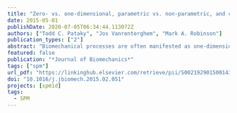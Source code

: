```yaml
---
title: "Zero- vs. one-dimensional, parametric vs. non-parametric, and confidence interval vs. hypothesis testing procedures in one-dimensional biomechanical trajectory analysis"
date: 2015-05-01
publishDate: 2020-07-05T06:34:44.113072Z
authors: ["Todd C. Pataky", "Jos Vanrenterghem", "Mark A. Robinson"]
publication_types: ["2"]
abstract: "Biomechanical processes are often manifested as one-dimensional (1D) trajectories. It has been shown that 1D conﬁdence intervals (CIs) are biased when based on 0D statistical procedures, and the nonparametric 1D bootstrap CI has emerged in the Biomechanics literature as a viable solution. The primary purpose of this paper was to clarify that, for 1D biomechanics datasets, the distinction between 0D and 1D methods is much more important than the distinction between parametric and non-parametric procedures. A secondary purpose was to demonstrate that a parametric equivalent to the 1D bootstrap exists in the form of a random ﬁeld theory (RFT) correction for multiple comparisons. To emphasize these points we analyzed six datasets consisting of force and kinematic trajectories in one-sample, paired, two-sample and regression designs. Results showed, ﬁrst, that the 1D bootstrap and other 1D non-parametric CIs were qualitatively identical to RFT CIs, and all were very different from 0D CIs. Second, 1D parametric and 1D non-parametric hypothesis testing results were qualitatively identical for all six datasets. Last, we highlight the limitations of 1D CIs by demonstrating that they are complex, design-dependent, and thus non-generalizable. These results suggest that (i) analyses of 1D data based on 0D models of randomness are generally biased unless one explicitly identiﬁes 0D variables before the experiment, and (ii) parametric and non-parametric 1D hypothesis testing provide an unambiguous framework for analysis when one's hypothesis explicitly or implicitly pertains to whole 1D trajectories. & 2015 Elsevier Ltd. All rights reserved."
featured: false
publication: "*Journal of Biomechanics*"
tags: ["spm"]
url_pdf: "https://linkinghub.elsevier.com/retrieve/pii/S0021929015001438"
doi: "10.1016/j.jbiomech.2015.02.051"
projects: [spm1d]
tags:
  - SPM
---
```

